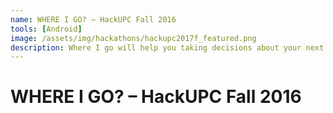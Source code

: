```yaml
---
name: WHERE I GO? – HackUPC Fall 2016
tools: [Android]
image: /assets/img/hackathons/hackupc2017f_featured.png
description: Where I go will help you taking decisions about your next flight corresponding to your weather preferences.
---
```


# WHERE I GO? – HackUPC Fall 2016

